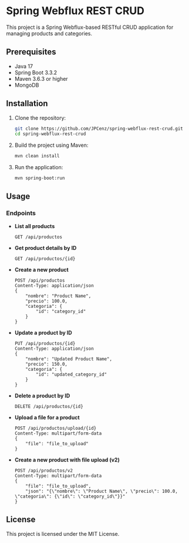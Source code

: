 # Spring Webflux REST CRUD

This project is a Spring Webflux-based RESTful CRUD application for managing products and categories.

## Prerequisites

- Java 17 
- Spring Boot 3.3.2
- Maven 3.6.3 or higher
- MongoDB

## Installation

1. Clone the repository:
    ```sh
    git clone https://github.com/JPCenz/spring-webflux-rest-crud.git
    cd spring-webflux-rest-crud
    ```

2. Build the project using Maven:
    ```sh
    mvn clean install
    ```

3. Run the application:
    ```sh
    mvn spring-boot:run
    ```

## Usage

### Endpoints

- **List all products**
    ```http
    GET /api/productos
    ```

- **Get product details by ID**
    ```http
    GET /api/productos/{id}
    ```

- **Create a new product**
    ```http
    POST /api/productos
    Content-Type: application/json
    {
        "nombre": "Product Name",
        "precio": 100.0,
        "categoria": {
            "id": "category_id"
        }
    }
    ```

- **Update a product by ID**
    ```http
    PUT /api/productos/{id}
    Content-Type: application/json
    {
        "nombre": "Updated Product Name",
        "precio": 150.0,
        "categoria": {
            "id": "updated_category_id"
        }
    }
    ```

- **Delete a product by ID**
    ```http
    DELETE /api/productos/{id}
    ```

- **Upload a file for a product**
    ```http
    POST /api/productos/upload/{id}
    Content-Type: multipart/form-data
    {
        "file": "file_to_upload"
    }
    ```

- **Create a new product with file upload (v2)**
    ```http
    POST /api/productos/v2
    Content-Type: multipart/form-data
    {
        "file": "file_to_upload",
        "json": "{\"nombre\": \"Product Name\", \"precio\": 100.0, \"categoria\": {\"id\": \"category_id\"}}"
    }
    ```

## License

This project is licensed under the MIT License.